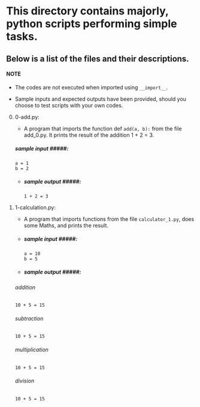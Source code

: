 # This directory contains majorly, python scripts performing simple tasks.

## Below is a list of the files and their descriptions.

#### NOTE ####

* The codes are not executed when imported using ```__import__```.

* Sample inputs and expected outputs have been provided, should you choose to test scripts with your own codes.


0. 0-add.py:

   * A program that imports the function def ```add(a, b):``` from the file add_0.py. It prints the result of the addition 1 + 2 = 3.

   ##### sample input #####:
     ```
     a = 1
     b = 2
     ```

   * ##### sample output #####:
     ```
     1 + 2 = 3
     ```

1. 1-calculation.py:

   * A program that imports functions from the file `calculator_1.py`, does some Maths, and prints the result.

   * ##### sample input #####:
     ```
     a = 10
     b = 5
     ```

   * ##### sample output #####:

    ###### addition ######
    `10 + 5 = 15`

    ###### subtraction ######
    `10 + 5 = 15`

    ###### multiplication ######
    `10 + 5 = 15`

    ###### division ######
    `10 + 5 = 15`
